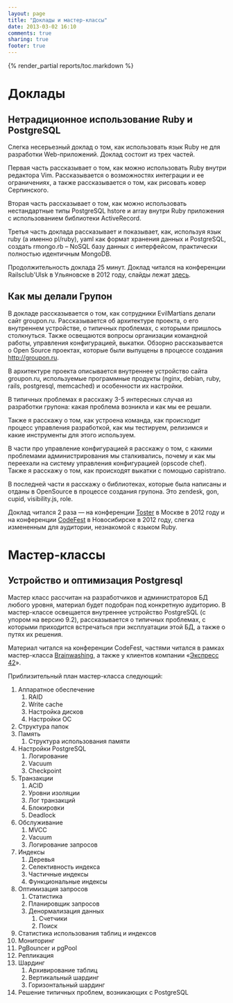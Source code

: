 ```yaml
---
layout: page
title: "Доклады и мастер-классы"
date: 2013-03-02 16:10
comments: true
sharing: true
footer: true
---
```


{% render_partial reports/toc.markdown %}

# <a id="reports"></a>Доклады

## <a id="rmongorb"></a>Нетрадиционное использование Ruby и PostgreSQL
Слегка несерьезный доклад о том, как использовать язык Ruby не для разработки Web-приложений. Доклад состоит
из трех частей.

Первая часть рассказывает о том, как можно использовать Ruby внутри редактора Vim. Рассказывается о возможностях
интеграции и ее ограничениях, а также рассказывается о том, как рисовать ковер Серпинского.

Вторая часть рассказывает о том, как можно использовать нестандартные типы PostgreSQL hstore и array внутри Ruby
приложения с использованием библиотеки ActiveRecord.

Третья часть доклада рассказывает и показывает, как, используя язык ruby (а именно pl/ruby), yaml как формат хранения данных и
PostgreSQL, создать rmongo.rb – NoSQL базу данных с интерфейсом, практически полностью идентичным MongoDB.

Продолжительность доклада 25 минут. Доклад читался на конференции Railsclub'Ulsk в Ульяновске в 2012 году, слайды лежат
[здесь](http://www.slideshare.net/evtuhovich/ruby-postgresql).

## <a id="grpn"></a>Как мы делали Групон
В докладе рассказывается о том, как сотрудники EvilMartians делали сайт groupon.ru. Рассказывается об
архитектуре проекта, о его внутреннем устройстве, о типичных проблемах, с которыми пришлось столкнуться. Также 
освещаются вопросы организации командной работы, управления конфигурацией, выкатки. Обзорно рассказывается о
Open Source проектах, которые были выпущены в процессе создания http://groupon.ru.

В архитектуре проекта описывается внутреннее устройство сайта groupon.ru, используемые программные продукты (nginx,
debian, ruby, rails, postgresql, memcached) и особенности их настройки.

В типичных проблемах я расскажу 3-5 интересных случая из разработки групона: какая проблема возникла и как мы ее решали.

Также я расскажу о том, как устроена команда, как происходит процесс управления разработкой, как мы тестируем, релизимся
и какие инструменты для этого используем.

В части про управление конфигурацией я расскажу о том, с какими проблемами администрирования мы сталкивались, почему и
как мы переехали на систему управления конфигурацией (opscode chef). Также я расскажу о том, как происходят выкатки с
помощью capistrano.

В последней части я расскажу о библиотеках, которые была написаны и отданы в OpenSource в процессе
создания групона. Это zendesk, gon, cupid, visibility.js, role.

Доклад читался 2 раза — на конференции [Toster](http://toster.ru/conferences/10-02-2012-ruby/results) в Москве в 2012
году и на конференции [CodeFest](http://www.youtube.com/watch?v=s5HcEAR6THQ) в Новосибирске в 2012 году, слегка
измененным для аудитории, незнакомой с языком Ruby.

# <a id="master-class"></a>Мастер-классы
## <a id="pg"></a>Устройство и оптимизация Postgresql
Мастер класс рассчитан на разработчиков и администраторов БД любого уровня, материал будет подобран под конкретную
аудиторию. В мастер-классе освещается внутреннее устройство PostgreSQL (с упором на версию 9.2), рассказывается о
типичных проблемах, с которыми приходится встречаться при эксплуатации этой БД, а также о путях их решения.

Материал читался на конференции CodeFest, частями читался в рамках мастер-класса [Brainwashing](http://brainwashing.pro/),
а также у клиентов компании «[Экспресс 42](http://express42.com/)».

Приблизительный план мастер-класса следующий:

1. Аппаратное обеспечение
   1. RAID
   2. Write cache
   3. Настройка дисков
   4. Настройки ОС
1. Структура папок
1. Память
   1. Структура использования памяти
1. Настройки PostgreSQL
   1. Логирование
   1. Vacuum
   1. Checkpoint
5. Транзакции
   1. ACID
   2. Уровни изоляции
   1. Лог транзакций
   2. Блокировки
   3. Deadlock
1. Обслуживание
   1. MVCC
   1. Vacuum
   1. Логирование запросов
1. Индексы
    1. Деревья
    2. Селективность индекса
    3. Частичные индексы
    4. Функциональные индексы
1. Оптимизация запросов
    1. Статистика
    2. Планировщик запросов
    3. Денормализация данных
       1. Счетчики
       2. Поиск
1. Статистика использования таблиц и индексов
1. Мониторинг
1. PgBouncer и pgPool
1. Репликация
7. Шардинг
    1. Архивирование таблиц
    2. Вертикальный шардинг
    3. Горизонтальный шардинг
1. Решение типичных проблем, возникающих с PostgreSQL
